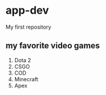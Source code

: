 # app-dev
My first repository

## my favorite video games
1. Dota 2
2. CSGO
3. COD
4. Minecraft
5. Apex



